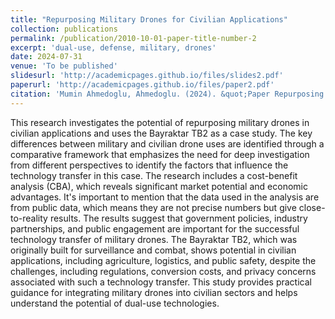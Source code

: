 ```yaml
---
title: "Repurposing Military Drones for Civilian Applications"
collection: publications
permalink: /publication/2010-10-01-paper-title-number-2
excerpt: 'dual-use, defense, military, drones'
date: 2024-07-31
venue: 'To be published'
slidesurl: 'http://academicpages.github.io/files/slides2.pdf'
paperurl: 'http://academicpages.github.io/files/paper2.pdf'
citation: 'Mumin Ahmedoglu, Ahmedoglu. (2024). &quot;Paper Repurposing Military Drones for Civilian Applications.&quot; <i> - </i>.'
---
```


This research investigates the potential of repurposing military drones in civilian applications and uses the Bayraktar TB2 as a case study. The key differences between military and civilian drone uses are identified through a comparative framework that emphasizes the need for deep investigation from different perspectives to identify the factors that influence the technology transfer in this case. The research includes a cost-benefit analysis (CBA), which reveals significant market potential and economic advantages. It's important to mention that the data used in the analysis are from public data, which means they are not precise numbers but give close-to-reality results. The results suggest that government policies, industry partnerships, and public engagement are important for the successful technology transfer of military drones. The Bayraktar TB2, which was originally built for surveillance and combat, shows potential in civilian applications, including agriculture, logistics, and public safety, despite the challenges, including regulations, conversion costs, and privacy concerns associated with such a technology transfer. This study provides practical guidance for integrating military drones into civilian sectors and helps understand the potential of dual-use technologies.

